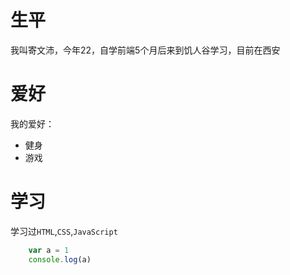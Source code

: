 # 生平
我叫寄文沛，今年22，自学前端5个月后来到饥人谷学习，目前在西安
# 爱好
我的爱好：
* 健身
* 游戏
# 学习
学习过`HTML`,`CSS`,`JavaScript`
```JavaScript
    var a = 1
    console.log(a)
```